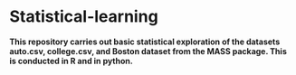 # Statistical-learning

**This repository carries out basic statistical exploration of the datasets auto.csv, college.csv, and Boston dataset from the MASS package. This is conducted in R and in python.**
